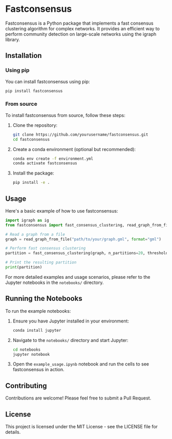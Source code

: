 # Fastconsensus

Fastconsensus is a Python package that implements a fast consensus clustering algorithm for complex networks. It provides an efficient way to perform community detection on large-scale networks using the igraph library.

## Installation

### Using pip

You can install fastconsensus using pip:

```bash
pip install fastconsensus
```

### From source

To install fastconsensus from source, follow these steps:

1. Clone the repository:
   ```bash
   git clone https://github.com/yourusername/fastconsensus.git
   cd fastconsensus
   ```

2. Create a conda environment (optional but recommended):
   ```bash
   conda env create -f environment.yml
   conda activate fastconsensus
   ```

3. Install the package:
   ```bash
   pip install -e .
   ```

## Usage

Here's a basic example of how to use fastconsensus:

```python
import igraph as ig
from fastconsensus import fast_consensus_clustering, read_graph_from_file

# Read a graph from a file
graph = read_graph_from_file("path/to/your/graph.gml", format="gml")

# Perform fast consensus clustering
partition = fast_consensus_clustering(graph, n_partitions=20, threshold=0.2)

# Print the resulting partition
print(partition)
```

For more detailed examples and usage scenarios, please refer to the Jupyter notebooks in the `notebooks/` directory.

## Running the Notebooks

To run the example notebooks:

1. Ensure you have Jupyter installed in your environment:
   ```bash
   conda install jupyter
   ```

2. Navigate to the `notebooks/` directory and start Jupyter:
   ```bash
   cd notebooks
   jupyter notebook
   ```

3. Open the `example_usage.ipynb` notebook and run the cells to see fastconsensus in action.

## Contributing

Contributions are welcome! Please feel free to submit a Pull Request.

## License

This project is licensed under the MIT License - see the LICENSE file for details.